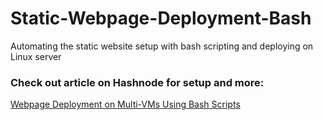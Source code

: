 # Static-Webpage-Deployment-Bash
Automating the static website setup with bash scripting and deploying on Linux server

### Check out article on Hashnode for setup and more: 
<a href="https://ritiksaxenaofficial.hashnode.dev/streamlining-webpage-deployment-on-multi-vms-using-bash-scripts#heading-for-website-setup"> Webpage Deployment on Multi-VMs Using Bash Scripts</a>
